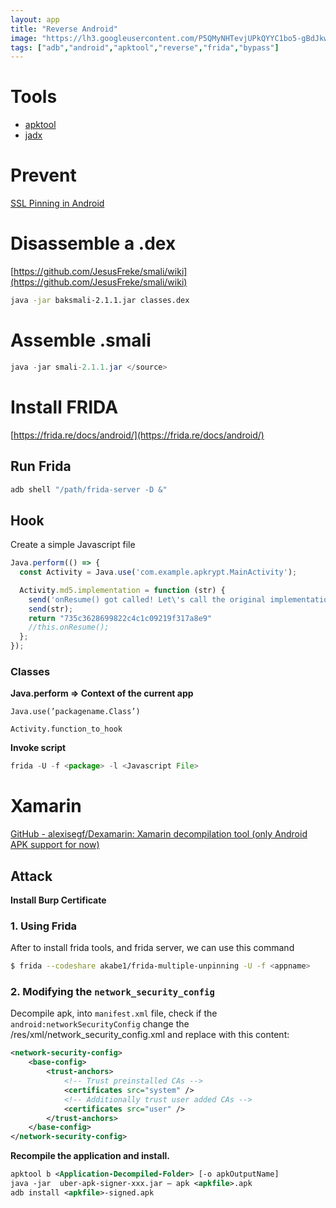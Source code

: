 ```yaml
---
layout: app
title: "Reverse Android"
image: "https://lh3.googleusercontent.com/P5QMyNHTevjUPkQYYC1bo5-gBdJkwOqgXpIwL80JgIm4CO-yzK32OOX3pr7y8b9YNhXQZotdsgD7JLolmWZx5BkvEvZwofL7I8CLHBOINY5O09KlrQ=rwa-s0"
tags: ["adb","android","apktool","reverse","frida","bypass"]
---
```


# Tools 

* [apktool](https://apktool.org/)
* [jadx](https://github.com/skylot/jadx)

# Prevent

[SSL Pinning in Android](https://medium.com/@anandgaur22/ssl-pinning-in-android-14851dc41703)

# Disassemble a .dex

[https://github.com/JesusFreke/smali/wiki](https://github.com/JesusFreke/smali/wiki)
```bash
java -jar baksmali-2.1.1.jar classes.dex
```

# Assemble .smali

```java
java -jar smali-2.1.1.jar </source>
```

# Install FRIDA

[https://frida.re/docs/android/](https://frida.re/docs/android/)

## Run Frida

```bash
adb shell "/path/frida-server -D &"
```

## Hook

Create a simple Javascript file

```javascript
Java.perform(() => {
  const Activity = Java.use('com.example.apkrypt.MainActivity');

  Activity.md5.implementation = function (str) {
    send('onResume() got called! Let\'s call the original implementation');
    send(str);
    return "735c3628699822c4c1c09219f317a8e9"
    //this.onResume();
  };
});
```

### Classes

**Java.perform ⇒ Context of the current app**

`Java.use(’packagename.Class’)`

`Activity.function_to_hook`

**Invoke script**

```jsx
frida -U -f <package> -l <Javascript File>
```

# Xamarin

[GitHub - alexisegf/Dexamarin: Xamarin decompilation tool (only Android APK support for now)](https://github.com/alexisegf/Dexamarin?tab=readme-ov-file)

## Attack

**Install Burp Certificate**

### 1. Using Frida

After to install frida tools, and frida server, we can use this command

```bash
$ frida --codeshare akabe1/frida-multiple-unpinning -U -f <appname>
```

### 2. Modifying the `network_security_config`

Decompile apk, into `manifest.xml` file, check if the `android:networkSecurityConfig` change the /res/xml/network_security_config.xml and replace with this content:

```xml
<network-security-config> 
    <base-config> 
        <trust-anchors> 
            <!-- Trust preinstalled CAs --> 
            <certificates src="system" /> 
            <!-- Additionally trust user added CAs --> 
            <certificates src="user" /> 
        </trust-anchors> 
    </base-config> 
</network-security-config>
```

**Recompile the application and install.**

```xml
apktool b <Application-Decompiled-Folder> [-o apkOutputName]
java -jar  uber-apk-signer-xxx.jar — apk <apkfile>.apk
adb install <apkfile>-signed.apk
```